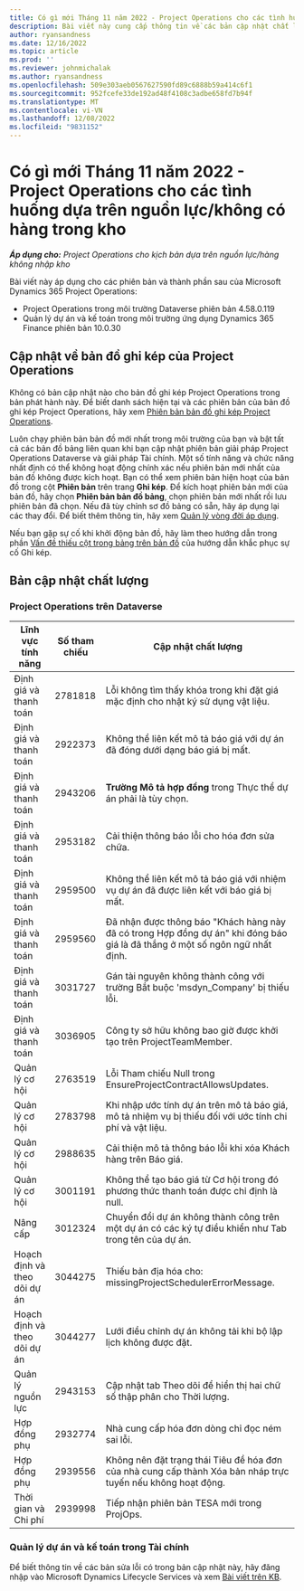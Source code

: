 ```yaml
---
title: Có gì mới Tháng 11 năm 2022 - Project Operations cho các tình huống dựa trên nguồn lực/không có hàng trong kho
description: Bài viết này cung cấp thông tin về các bản cập nhật chất lượng có sẵn trong bản phát hành tháng 11 năm 2022 của Microsoft Dynamics 365 Project Operations cho các tình huống dựa trên tài nguyên/không có hàng trong kho.
author: ryansandness
ms.date: 12/16/2022
ms.topic: article
ms.prod: ''
ms.reviewer: johnmichalak
ms.author: ryansandness
ms.openlocfilehash: 509e303aeb0567627590fd89c6888b59a414c6f1
ms.sourcegitcommit: 952fcefe33de192ad48f4108c3adbe658fd7b94f
ms.translationtype: MT
ms.contentlocale: vi-VN
ms.lasthandoff: 12/08/2022
ms.locfileid: "9831152"
---
```

# <a name="whats-new-november-2022---project-operations-for-resourcenon-stocked-based-scenarios"></a>Có gì mới Tháng 11 năm 2022 - Project Operations cho các tình huống dựa trên nguồn lực/không có hàng trong kho

_**Áp dụng cho:** Project Operations cho kịch bản dựa trên nguồn lực/hàng không nhập kho_

Bài viết này áp dụng cho các phiên bản và thành phần sau của Microsoft Dynamics 365 Project Operations:

- Project Operations trong môi trường Dataverse phiên bản 4.58.0.119
- Quản lý dự án và kế toán trong môi trường ứng dụng Dynamics 365 Finance phiên bản 10.0.30

## <a name="project-operations-dual-write-maps-updates"></a>Cập nhật về bản đồ ghi kép của Project Operations

Không có bản cập nhật nào cho bản đồ ghi kép Project Operations trong bản phát hành này. Để biết danh sách hiện tại và các phiên bản của bản đồ ghi kép Project Operations, hãy xem [Phiên bản bản đồ ghi kép Project Operations](../environment/resource-dual-write-maps.md).

Luôn chạy phiên bản bản đồ mới nhất trong môi trường của bạn và bật tất cả các bản đồ bảng liên quan khi bạn cập nhật phiên bản giải pháp Project Operations Dataverse và giải pháp Tài chính. Một số tính năng và chức năng nhất định có thể không hoạt động chính xác nếu phiên bản mới nhất của bản đồ không được kích hoạt. Bạn có thể xem phiên bản hiện hoạt của bản đồ trong cột **Phiên bản** trên trang **Ghi kép**. Để kích hoạt phiên bản mới của bản đồ, hãy chọn **Phiên bản bản đồ bảng**, chọn phiên bản mới nhất rồi lưu phiên bản đã chọn. Nếu đã tùy chỉnh sơ đồ bảng có sẵn, hãy áp dụng lại các thay đổi. Để biết thêm thông tin, hãy xem [Quản lý vòng đời áp dụng](/dynamics365/fin-ops-core/dev-itpro/data-entities/dual-write/app-lifecycle-management).

Nếu bạn gặp sự cố khi khởi động bản đồ, hãy làm theo hướng dẫn trong phần [Vấn đề thiếu cột trong bảng trên bản đồ](/dynamics365/fin-ops-core/dev-itpro/data-entities/dual-write/dual-write-troubleshooting-finops-upgrades#missing-table-columns-issue-on-maps) của hướng dẫn khắc phục sự cố Ghi kép.

## <a name="quality-updates"></a>Bản cập nhật chất lượng

### <a name="project-operations-on-dataverse"></a>Project Operations trên Dataverse

| Lĩnh vực tính năng | Số tham chiếu | Cập nhật chất lượng |
| --- | --- | --- |
| Định giá và thanh toán | 2781818 | Lỗi không tìm thấy khóa trong khi đặt giá mặc định cho nhật ký sử dụng vật liệu. |
| Định giá và thanh toán | 2922373 | Không thể liên kết mô tả báo giá với dự án đã đóng dưới dạng báo giá bị mất. |
| Định giá và thanh toán | 2943206 | **Trường Mô tả hợp đồng** trong Thực thể dự án phải là tùy chọn. |
| Định giá và thanh toán | 2953182 | Cải thiện thông báo lỗi cho hóa đơn sửa chữa.|
| Định giá và thanh toán | 2959500 | Không thể liên kết mô tả báo giá với nhiệm vụ dự án đã được liên kết với báo giá bị mất.|
| Định giá và thanh toán | 2959560 | Đã nhận được thông báo "Khách hàng này đã có trong Hợp đồng dự án" khi đóng báo giá là đã thắng ở một số ngôn ngữ nhất định. |
| Định giá và thanh toán | 3031727 | Gán tài nguyên không thành công với trường Bắt buộc 'msdyn_Company' bị thiếu lỗi. |
| Định giá và thanh toán | 3036905 | Công ty sở hữu không bao giờ được khởi tạo trên ProjectTeamMember. |
| Quản lý cơ hội | 2763519 | Lỗi Tham chiếu Null trong EnsureProjectContractAllowsUpdates. |
| Quản lý cơ hội | 2783798 | Khi nhập ước tính dự án trên mô tả báo giá, mô tả nhiệm vụ bị thiếu đối với ước tính chi phí và vật liệu.|
| Quản lý cơ hội | 2988635 | Cải thiện mô tả thông báo lỗi khi xóa Khách hàng trên Báo giá. |
| Quản lý cơ hội | 3001191 | Không thể tạo báo giá từ Cơ hội trong đó phương thức thanh toán được chỉ định là null. |
| Nâng cấp | 3012324 | Chuyển đổi dự án không thành công trên một dự án có các ký tự điều khiển như Tab trong tên của dự án. || Hoạch định và theo dõi dự án | 2790384 | Thời gian chờ của OperationSet đang chờ xử lý quá ngắn. |
| Hoạch định và theo dõi dự án | 3044275 | Thiếu bản địa hóa cho: missingProjectSchedulerErrorMessage. |
| Hoạch định và theo dõi dự án | 3044277 | Lưới điều chỉnh dự án không tải khi bộ lập lịch không được đặt.|
| Quản lý nguồn lực | 2943153 | Cập nhật tab Theo dõi để hiển thị hai chữ số thập phân cho Thời lượng.|
| Hợp đồng phụ | 2932774 | Nhà cung cấp hóa đơn dòng chỉ đọc ném sai lỗi. |
| Hợp đồng phụ | 2939556 | Không nên đặt trạng thái Tiêu đề hóa đơn của nhà cung cấp thành Xóa bản nháp trực tuyến nếu không hoạt động. |
| Thời gian và Chi phí | 2939998 | Tiếp nhận phiên bản TESA mới trong ProjOps. |


### <a name="project-management-and-accounting-in-finance"></a>Quản lý dự án và kế toán trong Tài chính

Để biết thông tin về các bản sửa lỗi có trong bản cập nhật này, hãy đăng nhập vào Microsoft Dynamics Lifecycle Services và xem [Bài viết trên KB](https://fix.lcs.dynamics.com/Issue/Details?bugId=745468).
